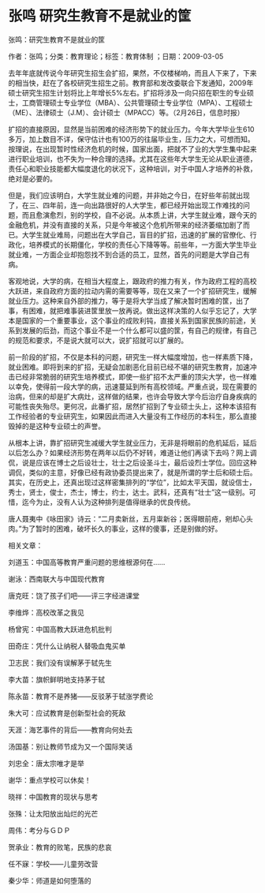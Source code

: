 # 张鸣  研究生教育不是就业的筐    
    
张鸣：研究生教育不是就业的筐    
作者：张鸣；分类：教育理论；标签：教育体制 ；日期：2009-03-05    
去年年底就传说今年研究生招生会扩招，果然，不仅楼梯响，而且人下来了，下来的相当快，赶在了各校研究生招生之前。教育部和发改委联合下发通知，2009年硕士研究生招生计划将比上年增长5%左右。扩招将涉及一向只招在职生的专业硕士，工商管理硕士专业学位（MBA）、公共管理硕士专业学位（MPA）、工程硕士（ME）、法律硕士（J.M）、会计硕士（MPACC）等。（2月26日，信息时报）    
扩招的直接原因，显然是当前困难的经济形势下的就业压力。今年大学毕业生610多万，加上数目不详，保守估计也有100万的往届毕业生，压力之大，可想而知。按理说，在出现暂时性经济危机的时候，国家出面，把就不了业的大学生集中起来进行职业培训，也不失为一种合理的选择。尤其在这些年大学生无论从职业道德，责任心和职业技能都大幅度退化的状况下，这种培训，对于中国人才培养的补救，绝对是必要的。    
但是，我们应该明白，大学生就业难的问题，并非始之今日，在好些年前就出现了，在三、四年前，连一向出路很好的人大学生，都已经开始出现工作难找的问题，而且愈演愈烈，别的学校，自不必说。从本质上讲，大学生就业难，跟今天的金融危机，并没有直接的关系，只是今年被这个危机所带来的经济萎缩加剧了而已。大学生就业难局，问题出在大学自己，盲目的扩招，迅速的扩展的官僚化、行政化，培养模式的长期僵化，学校的责任心下降等等。前些年，一方面大学生毕业就业难，一方面企业却抱怨找不到合适的员工，显然，首先的问题是大学自己有病。    
客观地说，大学的病，在相当大程度上，跟政府的推力有关，作为政府工程的高校大跃进，来自政府方面的拉动内需的需要等等，现在又来了一个扩招研究生，缓解就业压力。这种来自外部的推力，等于是将大学当成了解决暂时困难的筐，出了事，有困难，就把难事装进筐里放一放再说。做出这样决策的人似乎忘记了，大学本是国家的一个重要事业，这个事业的成败利钝，直接关系到国家民族的前途，关系到发展的后劲，而这个事业不是一个什么都可以盛的筐，有自己的规律，有自己的规范和要求，不是说大就可以大，说扩招就可以扩展的。    
前一阶段的扩招，不仅是本科的问题，研究生一样大幅度增加，也一样素质下降，就业困难。即将到来的扩招，无疑会加剧恶化目前已经不堪的研究生教育，加速冲击已经非常脆弱的研究生培养模式，即使一些扩招不太严重的顶尖大学，也一样难以幸免，使得前一段大学的病，迅速蔓延到所有高校领域。严重点说，现在需要的治病，但来的却是扩大病灶，这样做的结果，也许会导致大学今后治疗自身疾病的可能性丧失殆尽。更何况，此番扩招，居然扩招到了专业硕士头上，这种本该招有工作经验者的专业研究生，如果因此而进入大量没有工作经历的本科生，那么直接毁掉的是这种专业硕士的声誉。    
从根本上讲，靠扩招研究生减缓大学生就业压力，无非是将眼前的危机延后，延后以后怎么办？如果经济形势在两年以后仍不好转，难道让他们再读下去吗？网上调侃，说是应该在博士之后设壮士，壮士之后设圣斗士，最后设烈士学位。回应这种调侃，类似的主意，好像已经有政协委员提出来了，就是所谓的学士后和硕士后。其实，在历史上，还真出现过这样密集排列的“学位”，比如太平天国，就设信士，秀士，贤士，俊士，杰士，博士，约士，达士。武科，还真有“壮士”这一级别。可惜，迄今为止，没有人认为这种排列是值得继承的优良传统。    
唐人聂夷中《咏田家》诗云：“二月卖新丝，五月粜新谷；医得眼前疮，剜却心头肉。”为了暂时的困难，破坏长久的事业，这样的傻事，还是别做的好。    
    
相关文章：    
刘道玉：中国高等教育严重问题的思维根源何在……    
谢泳：西南联大与中国现代教育    
唐克旺：饶了孩子们吧——评三字经进课堂    
李维烨：高校改革之我见    
杨曾宪：中国高教大跃进危机批判    
田奇庄：凭什么让纳税人替吸血鬼买单    
卫志民：我们没有误解茅于轼先生    
李大苗：旗帜鲜明地支持茅于轼    
陈永苗：教育不是养猪——反驳茅于轼涨学费论    
朱大可：应试教育是创新型社会的死敌    
天涯：海艺事件的背后——教育向何处去    
汤国基：别让教师节成为又一个国际笑话    
刘忠全：唐太宗唯才是举    
谢华：重点学校可以休矣！    
晓祥：中国教育的现状与思考    
张殊：让太阳放出灿烂的光芒    
周伟：考分与ＧＤＰ    
贺承业：教育的败笔，民族的悲哀    
任不寐：学校——儿童劳改营    
秦少华：师道是如何堕落的